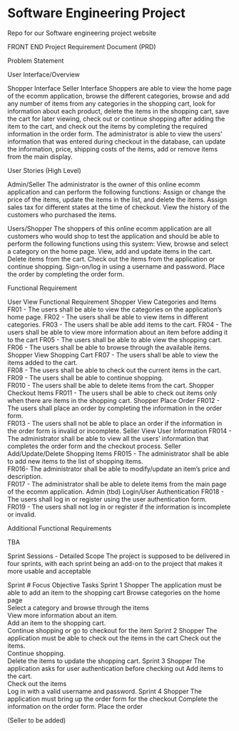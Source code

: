 # Software Engineering Project
Repo for our Software engineering project website

FRONT END Project Requirement Document (PRD)

Problem Statement


User Interface/Overview

Shopper Interface
Seller Interface
Shoppers are able to view the home page of the ecomm application, browse the different categories, browse and add any number of items from any categories in the shopping cart, look for information about each product, delete the items in the shopping cart, save the cart for later viewing, check out or continue shopping after adding the item to the cart, and check out the items by completing the required information in the order form.
The administrator is able to view the users’ information that was entered during checkout in the database, can update the information, price, shipping costs of the items, add or remove items from the main display.



User Stories (High Level)

Admin/Seller
The administrator is the owner of this online ecomm application and can perform the following functions:
Assign or change the price of the items, update the items in the list, and delete the items.
Assign sales tax for different states at the time of checkout.
View the history of the customers who purchased the items. 

Users/Shopper
The shoppers of this online ecomm application are all customers who would shop to test the application and should be able to perform the following functions using this system:
View, browse and select a category on the home page.
View, add and update items in the cart.
Delete items from the cart.
Check out the items from the application or continue shopping.
Sign-on/log in using a username and password.
Place the order by completing the order form.


Functional Requirement

User
View
Functional Requirement
Shopper
View Categories and Items
FR01 - The users shall be able to view the categories on the application’s home page.
FR02 - The users shall be able to view items in different categories.
FR03 - The users shall be able add items to the cart.
FR04 - The users shall be able to view more information about an item before adding it to the cart
FR05 - The users shall be able to able view the shopping cart.
FR06 - The users shall be able to browse through the available items.
Shopper
 View Shopping Cart
FR07 - The users shall be able to view the items added to the cart.  
FR08 - The users shall be able to check out the current items in the cart.  
FR09 - The users shall be able to continue shopping.  
FR010 - The users shall be able to delete items from the cart.
Shopper
Checkout Items
FR011 - The users shall be able to check out items only when there are items in the shopping cart.
Shopper
Place Order
FR012 - The users shall place an order by completing the information in the order form.  
FR013 - The users shall not be able to place an order if the information in the order form is invalid or incomplete.
Seller
View User Information
FR014 - The administrator shall be able to view all the users’ information that completes the order form and the checkout process.
Seller
Add/Update/Delete Shopping Items
FR015 - The administrator shall be able to add new items to the list of shopping items.  
FR016- The administrator shall be able to modify/update an item’s price and description.  
FR017 - The administrator shall be able to delete items from the main page of the ecomm application.
Admin (tbd)
Login/User Authentication
FR018 - The users shall log in or register using the user authentication form.  
FR019 - The users shall not log in or register if the information is incomplete or invalid. 


Additional Functional Requirements

TBA

Sprint Sessions - Detailed Scope
The project is supposed to be delivered in four sprints, with each sprint being an add-on to the project that makes it more usable and acceptable


Sprint #
Focus
Objective
Tasks
Sprint 1
Shopper
The application must be able to add an item to the shopping cart
Browse categories on the home page  
Select a category and browse through the items  
View more information about an item.  
Add an item to the shopping cart.  
Continue shopping or go to checkout for the item
Sprint 2
Shopper
The application must be able to check out the items in the cart
Check out the items.  
Continue shopping.  
Delete the items to update the shopping cart. 
Sprint 3
Shopper
The application asks for user authentication before checking out
Add items to the cart.  
Check out the items  
Log in with a valid username and password. 
Sprint 4
Shopper
The application must bring up the order form for the checkout
Complete the information on the order form. 
Place the order



(Seller to be added)



